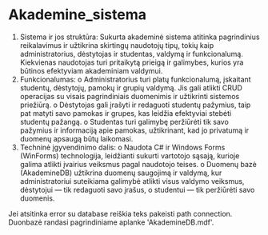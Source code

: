 # Akademine_sistema
1.	Sistema ir jos struktūra: Sukurta akademinė sistema atitinka pagrindinius reikalavimus ir užtikrina skirtingų naudotojų tipų, tokių kaip administratorius, dėstytojas ir studentas, valdymą ir funkcionalumą. Kiekvienas naudotojas turi pritaikytą prieigą ir galimybes, kurios yra būtinos efektyviam akademiniam valdymui.
2.	Funkcionalumas:
o	Administratorius turi platų funkcionalumą, įskaitant studentų, dėstytojų, pamokų ir grupių valdymą. Jis gali atlikti CRUD operacijas su visais pagrindiniais duomenimis ir užtikrinti sistemos priežiūrą.
o	Dėstytojas gali įrašyti ir redaguoti studentų pažymius, taip pat matyti savo pamokas ir grupes, kas leidžia efektyviai stebėti studentų pažangą.
o	Studentas turi galimybę peržiūrėti tik savo pažymius ir informaciją apie pamokas, užtikrinant, kad jo privatumą ir duomenų apsaugą būtų laikomasi.
3.	Techninė įgyvendinimo dalis:
o	Naudota C# ir Windows Forms (WinForms) technologija, leidžianti sukurti vartotojo sąsają, kurioje galima atlikti įvairius veiksmus pagal naudotojo teises.
o	Duomenų bazė (AkademineDB) užtikrina duomenų saugojimą ir valdymą, kur administratoriui suteikiama galimybė atlikti visus valdymo veiksmus, dėstytojui — tik redaguoti savo įrašus, o studentui — tik peržiūrėti savo duomenis.

Jei atsitinka error su database reiškia teks pakeisti path connection. Duonbazė randasi pagrindiniame aplanke 'AkademineDB.mdf'.
